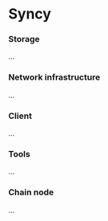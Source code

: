 # Syncy

### Storage

...


### Network infrastructure

...

### Client

...


### Tools

...

### Chain node

...